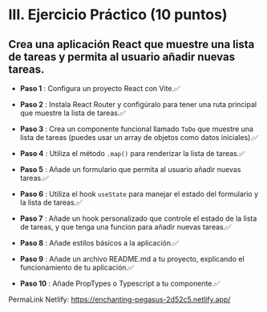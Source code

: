# III. Ejercicio Práctico (10 puntos)

## Crea una aplicación React que muestre una lista de tareas y permita al usuario añadir nuevas tareas.

- **Paso 1** : Configura un proyecto React con Vite.✅

- **Paso 2** : Instala React Router y configúralo para tener una ruta principal que muestre la lista de tareas.✅

- **Paso 3** : Crea un componente funcional llamado `ToDo` que muestre una lista de tareas (puedes usar un array de objetos como datos iniciales).✅

- **Paso 4** : Utiliza el método `.map()` para renderizar la lista de tareas.✅

- **Paso 5** : Añade un formulario que permita al usuario añadir nuevas tareas.✅

- **Paso 6** : Utiliza el hook `useState` para manejar el estado del formulario y la lista de tareas.✅

- **Paso 7** : Añade un hook personalizado que controle el estado de la lista de tareas, y que tenga una funcion para añadir nuevas tareas.✅

- **Paso 8** : Añade estilos básicos a la aplicación.✅

- **Paso 9** : Añade un archivo README.md a tu proyecto, explicando el funcionamiento de tu aplicación.✅

- **Paso 10** : Añade PropTypes o Typescript a tu componente.✅

PermaLink Netlify: https://enchanting-pegasus-2d52c5.netlify.app/
